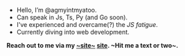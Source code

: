 - Hello, I’m @agmyintmyatoo.
- Can speak in Js, Ts, Py (and Go soon).
- I've experienced and overcame(?) the _JS fatigue_.
- Currently diving into web development.

**Reach out to me via my [~site~](https://agmmoo.herokuapp.com/message/) [site](https://agmyintmyatoo.github.io). ~Hit me a text or two~.**

<!---
agmyintmyatoo/agmyintmyatoo is a ✨ special ✨ repository because its `README.md` (this file) appears on your GitHub profile.
You can click the Preview link to take a look at your changes.
--->
